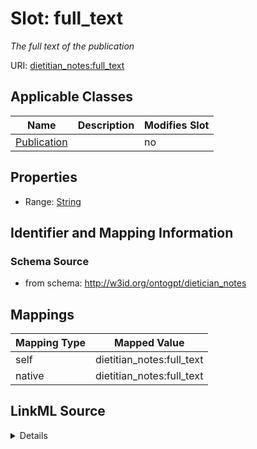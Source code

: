 

# Slot: full_text


_The full text of the publication_



URI: [dietitian_notes:full_text](dietitian_notes:full_text)



<!-- no inheritance hierarchy -->





## Applicable Classes

| Name | Description | Modifies Slot |
| --- | --- | --- |
| [Publication](Publication.md) |  |  no  |







## Properties

* Range: [String](String.md)





## Identifier and Mapping Information







### Schema Source


* from schema: http://w3id.org/ontogpt/dietician_notes




## Mappings

| Mapping Type | Mapped Value |
| ---  | ---  |
| self | dietitian_notes:full_text |
| native | dietitian_notes:full_text |




## LinkML Source

<details>
```yaml
name: full_text
description: The full text of the publication
from_schema: http://w3id.org/ontogpt/dietician_notes
rank: 1000
alias: full_text
owner: Publication
domain_of:
- Publication
range: string

```
</details>